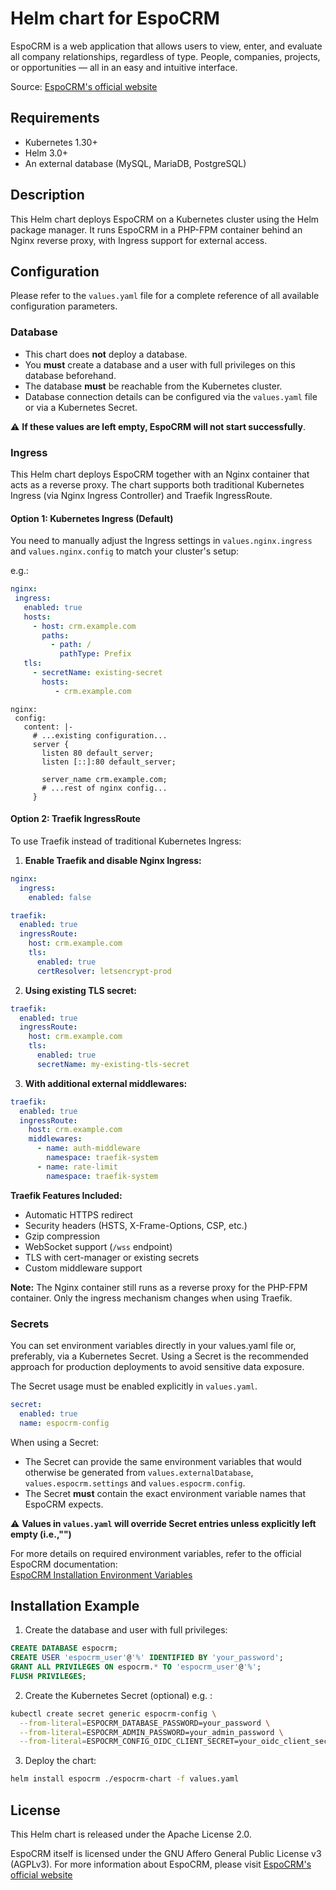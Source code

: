 # Helm chart for EspoCRM

EspoCRM is a web application that allows users to view, enter, and evaluate all company relationships, regardless of type. People, companies, projects, or opportunities — all in an easy and intuitive interface.

Source: [EspoCRM's official website](https://www.espocrm.com)

## Requirements

- Kubernetes 1.30+
- Helm 3.0+
- An external database (MySQL, MariaDB, PostgreSQL)

## Description

This Helm chart deploys EspoCRM on a Kubernetes cluster using the Helm package manager. It runs EspoCRM in a PHP-FPM container behind an Nginx reverse proxy, with Ingress support for external access.

## Configuration

Please refer to the `values.yaml` file for a complete reference of all available configuration parameters.

### Database

- This chart does **not** deploy a database.
- You **must** create a database and a user with full privileges on this database beforehand.
- The database **must** be reachable from the Kubernetes cluster.
- Database connection details can be configured via the `values.yaml` file or via a Kubernetes Secret.

⚠️ **If these values are left empty, EspoCRM will not start successfully**.


### Ingress

This Helm chart deploys EspoCRM together with an Nginx container that acts as a reverse proxy. The chart supports both traditional Kubernetes Ingress (via Nginx Ingress Controller) and Traefik IngressRoute.

#### Option 1: Kubernetes Ingress (Default)

You need to manually adjust the Ingress settings in `values.nginx.ingress` and `values.nginx.config` to match your cluster's setup:

e.g.:
 ```yaml
nginx:
  ingress:
    enabled: true
    hosts:
      - host: crm.example.com 
        paths:
          - path: /
            pathType: Prefix
    tls:
      - secretName: existing-secret
        hosts:
           - crm.example.com
 ```

 ```nginx
nginx:
  config:
    content: |-
      # ...existing configuration...
      server {
        listen 80 default_server;
        listen [::]:80 default_server;
        
        server_name crm.example.com;
        # ...rest of nginx config...
      }
 ```

#### Option 2: Traefik IngressRoute

To use Traefik instead of traditional Kubernetes Ingress:

1. **Enable Traefik and disable Nginx Ingress:**
```yaml
nginx:
  ingress:
    enabled: false

traefik:
  enabled: true
  ingressRoute:
    host: crm.example.com
    tls:
      enabled: true
      certResolver: letsencrypt-prod
```
2. **Using existing TLS secret:**
```yaml
traefik:
  enabled: true
  ingressRoute:
    host: crm.example.com
    tls:
      enabled: true
      secretName: my-existing-tls-secret
```
3. **With additional external middlewares:**
```yaml
traefik:
  enabled: true
  ingressRoute:
    host: crm.example.com
    middlewares:
      - name: auth-middleware
        namespace: traefik-system
      - name: rate-limit
        namespace: traefik-system
```

**Traefik Features Included:**
- Automatic HTTPS redirect
- Security headers (HSTS, X-Frame-Options, CSP, etc.)
- Gzip compression
- WebSocket support (`/wss` endpoint)
- TLS with cert-manager or existing secrets
- Custom middleware support

**Note:** The Nginx container still runs as a reverse proxy for the PHP-FPM container. Only the ingress mechanism changes when using Traefik.

### Secrets
You can set environment variables directly in your values.yaml file or, preferably, via a Kubernetes Secret.
Using a Secret is the recommended approach for production deployments to avoid sensitive data exposure.

The Secret usage must be enabled explicitly in `values.yaml`. 
```yaml
secret:
  enabled: true
  name: espocrm-config
```

When using a Secret:
- The Secret can provide the same environment variables that would otherwise be generated from `values.externalDatabase`, `values.espocrm.settings` and `values.espocrm.config`.
- The Secret **must** contain the exact environment variable names that EspoCRM expects.

⚠️ **Values in `values.yaml` will override Secret entries unless explicitly left empty (i.e.,"")**

For more details on required environment variables, refer to the official EspoCRM documentation:  
[EspoCRM Installation Environment Variables](https://docs.espocrm.com/administration/docker/installation/#installation-environments)

## Installation Example
1. Create the database and user with full privileges:
```sql
CREATE DATABASE espocrm;
CREATE USER 'espocrm_user'@'%' IDENTIFIED BY 'your_password';
GRANT ALL PRIVILEGES ON espocrm.* TO 'espocrm_user'@'%';
FLUSH PRIVILEGES;
```
2. Create the Kubernetes Secret (optional) e.g. :
```bash
kubectl create secret generic espocrm-config \
  --from-literal=ESPOCRM_DATABASE_PASSWORD=your_password \
  --from-literal=ESPOCRM_ADMIN_PASSWORD=your_admin_password \
  --from-literal=ESPOCRM_CONFIG_OIDC_CLIENT_SECRET=your_oidc_client_secret
```

3. Deploy the chart:
```bash
helm install espocrm ./espocrm-chart -f values.yaml
```

## License

This Helm chart is released under the Apache License 2.0.

EspoCRM itself is licensed under the GNU Affero General Public License v3 (AGPLv3).
For more information about EspoCRM, please visit [EspoCRM's official website](https://www.espocrm.com)